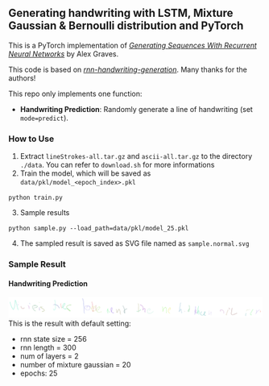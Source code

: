## Generating handwriting with LSTM, Mixture Gaussian & Bernoulli distribution and PyTorch 

This is a PyTorch implementation of *[Generating Sequences With Recurrent Neural Networks](https://arxiv.org/abs/1308.0850)* by Alex Graves.

This code is based on *[rnn-handwriting-generation](https://github.com/snowkylin/rnn-handwriting-generation)*. Many thanks for the authors!

This repo only implements one function:

* **Handwriting Prediction**: Randomly generate a line of handwriting (set `mode=predict`). 

### How to Use
1. Extract `lineStrokes-all.tar.gz` and `ascii-all.tar.gz` to the directory `./data`. You can refer to `download.sh` for more informations
2. Train the model, which will be saved as `data/pkl/model_<epoch_index>.pkl`
```
python train.py
```
3. Sample results
```
python sample.py --load_path=data/pkl/model_25.pkl
```
4. The sampled result is saved as SVG file named as `sample.normal.svg`

### Sample Result

#### Handwriting Prediction

![sample.normal.svg](./images/sample.normal.svg)
This is the result with default setting:
* rnn state size = 256
* rnn length = 300
* num of layers = 2
* number of mixture gaussian = 20
* epochs: 25
